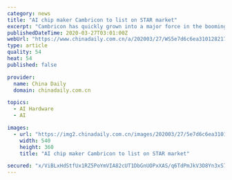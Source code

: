 ```yaml
---
category: news
title: "AI chip maker Cambricon to list on STAR market"
excerpt: "Cambricon has quickly grown into a major force in the booming Chinese semiconductor industry. Cambricon's AI chip intellectual property products have powered smartphones and data servers including those made by Huawei Technologies Co and Alibaba Group"
publishedDateTime: 2020-03-27T03:01:00Z
webUrl: "https://www.chinadaily.com.cn/a/202003/27/WS5e7d6c6ea3101282172827ad.html"
type: article
quality: 54
heat: 54
published: false

provider:
  name: China Daily
  domain: chinadaily.com.cn

topics:
  - AI Hardware
  - AI

images:
  - url: "https://img2.chinadaily.com.cn/images/202003/27/5e7d6c6ea3101282066325ce.jpeg"
    width: 540
    height: 360
    title: "AI chip maker Cambricon to list on STAR market"

secured: "x/ViBLxHdStfUx1RZ5PoYmVIA82cUT1DbGnUOPxXAS/q6TdPmJkV3O8Yn3xS7Ya7qzexgoW8ZLVEttMgA11lt8cD55cEAVgrwExEWlfaLVJfif0su0V0/iipezzqb33oQCI/AtRVA6uVoDpztxQAt4Ji//uy2x3PuJYtW6H0Wy617Q5VV069jWgqa63P6YdALLWkeUiOgXczVtPiaGO4T/dE/U7s/xzo1U0e0tiDWrke4hhbgBkfQmjRhXkflJDZTX9Em9a4KqfgIDt8oatCUPhlsMqYYSv3QHU/ycPFZO5MRKSbBS8p/m5O6wqEdqu+;xGgXp8B4sDGrjg+2GfbNrQ=="
---
```


